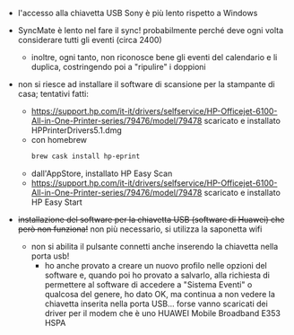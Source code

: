 - l'accesso alla chiavetta USB Sony è più lento rispetto a Windows

- SyncMate è lento nel fare il sync! probabilmente perché deve ogni volta considerare tutti gli eventi (circa 2400)
	- inoltre, ogni tanto, non riconosce bene gli eventi del calendario e li duplica, costringendo poi a "ripulire" i doppioni

- non si riesce ad installare il software di scansione per la stampante di casa; tentativi fatti:
	- https://support.hp.com/it-it/drivers/selfservice/HP-Officejet-6100-All-in-One-Printer-series/79476/model/79478 scaricato e installato HPPrinterDrivers5.1.dmg
	- con homebrew
		```sh
		brew cask install hp-eprint
		```
	- dall'AppStore, installato HP Easy Scan
	- https://support.hp.com/it-it/drivers/selfservice/HP-Officejet-6100-All-in-One-Printer-series/79476/model/79478 scaricato e installato HP Easy Start

- ~~installazione del software per la chiavetta USB (software di Huawei) che però non funziona!~~ non più necessario, si utilizza la saponetta wifi
	- non si abilita il pulsante connetti anche inserendo la chiavetta nella porta usb!
		- ho anche provato a creare un nuovo profilo nelle opzioni del software e, quando poi ho provato a salvarlo, alla richiesta di permettere al software di accedere a "Sistema Eventi" o qualcosa del genere, ho dato OK, ma continua a non vedere la chiavetta inserita nella porta USB... forse vanno scaricati dei driver per il modem che è uno HUAWEI Mobile Broadband E353 HSPA
